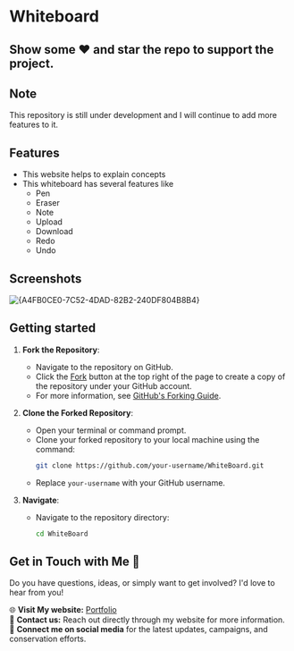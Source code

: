 # Whiteboard



## Show some :heart: and star the repo to support the project.

## Note
This repository is still under development and I will continue to add more features to it.

## Features

 * This website helps to explain concepts
 * This whiteboard has several features like
      * Pen
      * Eraser
      * Note
      * Upload
      * Download
      * Redo
      * Undo


## Screenshots
![{A4FB0CE0-7C52-4DAD-82B2-240DF804B8B4}](https://github.com/user-attachments/assets/dd85ca8f-54b3-46fc-b7d8-dbd71fd1c6c6)



## Getting started
1. **Fork the Repository**:

   - Navigate to the repository on GitHub.
   - Click the [Fork](https://github.com/PriyaGhosal/SkillWise/fork) button at the top right of the page to create a copy of the repository under your GitHub account.
   - For more information, see [GitHub's Forking Guide](https://docs.github.com/en/github/getting-started-with-github/fork-a-repo).

2. **Clone the Forked Repository**:

   - Open your terminal or command prompt.
   - Clone your forked repository to your local machine using the command:
     ```bash
     git clone https://github.com/your-username/WhiteBoard.git
     ```
   - Replace `your-username` with your GitHub username.
  
3. **Navigate**:

   - Navigate to the repository directory:
     ```bash
     cd WhiteBoard
     ```

## Get in Touch with Me 💬 

Do you have questions, ideas, or simply want to get involved? I'd love to hear from you!

🌐 **Visit My website:** [Portfolio](https://ravichandrals507.github.io/Portfolio/)  
📧 **Contact us:** Reach out directly through my website for more information.  
📱 **Connect me on social media** for the latest updates, campaigns, and conservation efforts.

